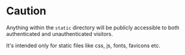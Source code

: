 
# Caution

Anything within the `static` directory will be publicly accessible to both authenticated and unauthenticated visitors.

It's intended only  for static files like css, js, fonts, favicons etc.

